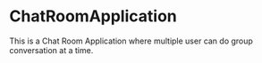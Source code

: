 # ChatRoomApplication
This is a Chat Room Application where multiple user can do group conversation at a time.
